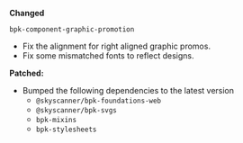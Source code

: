 **Changed**

`bpk-component-graphic-promotion`

- Fix the alignment for right aligned graphic promos.
- Fix some mismatched fonts to reflect designs.

**Patched:**
- Bumped the following dependencies to the latest version
  - `@skyscanner/bpk-foundations-web`
  - `@skyscanner/bpk-svgs`
  - `bpk-mixins`
  - `bpk-stylesheets`
